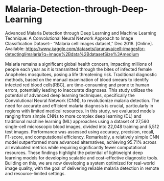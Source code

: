 # Malaria-Detection-through-Deep-Learning
Advanced Malaria Detection through Deep Learning and Machine Learning Technique: A Convolutional Neural Network Approach to Image Classification
Dataset:- “Malaria cell images dataset,” Dec 2018. [Online]. Available:  https://www.kaggle.com/datasets/iarunava/cell-imagesfor-detectingꠓmalaria?q=image%2Bdata%2BdatasetSize%3Amedium 

Malaria remains a significant global health concern, impacting millions of people each year as it is transmitted through the bites of infected female Anopheles mosquitoes, posing a life threatening risk. 
Traditional diagnostic methods, based on the manual examination of blood smears to identify infected red blood cells(RBC), are time-consuming and prone to human errors, potentially leading to inaccurate diagnoses. 
This study utilizes the potential of advanced deep learning techniques, specifically the Convolutional Neural Network (CNN), to revolutionize malaria detection. 
The need for accurate and efficient malaria diagnosis is crucial, particularly in regions with limited medical resources. 
In this study, we evaluated models ranging from simple CNNs to more complex deep learning (DL) and traditional machine learning (ML) approaches using a dataset of 27,560 single-cell microscopic blood images, divided into 22,048 training and 5,512 test images. 
Performance was assessed using accuracy, precision, recall, F1-score, and computational efficiency. 
Remarkably, a relatively simple CNN model outperformed more advanced alternatives, achieving 95.71% across all evaluated metrics while requiring significantly fewer computational resources. 
These findings highlight the potential of lightweight deep learning models for developing scalable and cost-effective diagnostic tools. 
Building on this, we are now developing a system optimized for real-world image quality, with the goal of delivering reliable malaria detection in remote and resource-limited settings.
